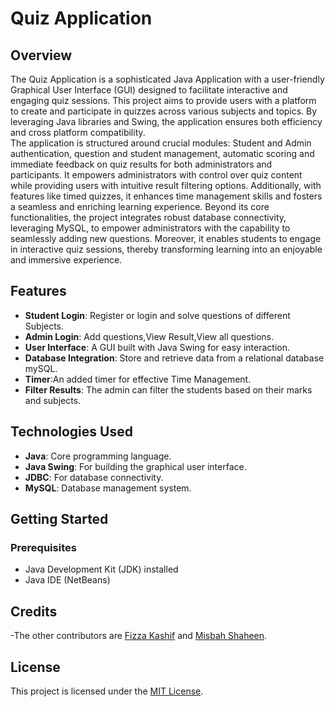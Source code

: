 # Quiz Application

## Overview

The Quiz Application is a sophisticated Java Application with a user-friendly Graphical User Interface (GUI) designed to facilitate interactive and engaging quiz sessions. This project aims to provide users with a platform to create and participate in quizzes across various subjects and topics. By leveraging Java libraries and Swing, the application ensures both efficiency and cross platform compatibility.  
The application is structured around crucial modules: Student and Admin authentication, question and student management, automatic scoring and immediate feedback on quiz results for both administrators and participants. It empowers administrators with control over quiz content while providing users with intuitive result filtering options. Additionally, with features like timed quizzes, it enhances time management skills and fosters a seamless and enriching learning experience. Beyond its core functionalities, the project integrates robust database connectivity, leveraging MySQL, to empower administrators with the capability to seamlessly adding new questions. Moreover, it enables students to engage in interactive quiz sessions, thereby transforming learning into an enjoyable and immersive experience.

## Features

- **Student Login**: Register or login and solve questions of different Subjects.
- **Admin Login**: Add questions,View Result,View all questions.
- **User Interface**: A GUI built with Java Swing for easy interaction.
- **Database Integration**: Store and retrieve data from a relational database mySQL.
- **Timer**:An added timer for effective Time Management.
- **Filter Results**: The admin can filter the students based on their marks and subjects.

## Technologies Used

- **Java**: Core programming language.
- **Java Swing**: For building the graphical user interface.
- **JDBC**: For database connectivity.
- **MySQL**: Database management system.

## Getting Started

### Prerequisites

- Java Development Kit (JDK) installed
- Java IDE (NetBeans)


## Credits
-The other contributors are [Fizza Kashif](https://github.com/fizza49) and [Misbah Shaheen](https://github.com/Misbah-shaheen).


## License
This project is licensed under the [MIT License](LICENSE).
